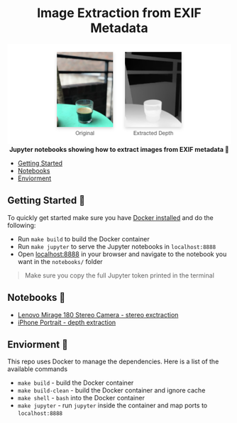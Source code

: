 <h1 align="center">Image Extraction from EXIF Metadata</h1>
<p align="center">
<img src="https://github.com/juniorxsound/EXIF-Metadata-Image-Extraction/blob/master/samples/cover.png" alt="A depth-map extracted from iPhone Portait image" />
<br>
<b>Jupyter notebooks showing how to extract images from EXIF metadata 📝</b>
</p>

- [Getting Started](#getting-started)
- [Notebooks](#notebooks)
- [Enviorment](#enviorment)

## Getting Started 🚀
To quickly get started make sure you have [Docker installed](https://docs.docker.com/install/linux/docker-ce/ubuntu/) and do the following:
- Run `make build` to build the Docker container
- Run `make jupyter` to serve the Jupyter notebooks in `localhost:8888` 
- Open [localhost:8888](http://localhost:8888) in your browser and navigate to the notebook you want in the `notebooks/` folder
> Make sure you copy the full Jupyter token printed in the terminal

## Notebooks 📝
- [Lenovo Mirage 180 Stereo Camera - stereo exctraction](https://github.com/juniorxsound/EXIF-Metadata-Image-Extraction/blob/master/notebooks/Lenovo%20Mirage%20Camera.ipynb)
- [iPhone Portrait - depth extraction](https://github.com/juniorxsound/EXIF-Metadata-Image-Extraction/blob/master/notebooks/iPhone%20Portrait%20Depth.ipynb)

## Enviorment 🗻
This repo uses Docker to manage the dependencies. Here is a list of the available commands
- `make build` - build the Docker container
- `make build-clean` - build the Docker container and ignore cache
- `make shell` - `bash` into the Docker container
- `make jupyter` - run `jupyter` inside the container and map ports to `localhost:8888`